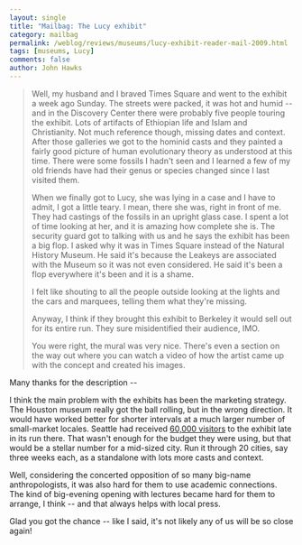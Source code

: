 ```yaml
---
layout: single 
title: "Mailbag: The Lucy exhibit" 
category: mailbag
permalink: /weblog/reviews/museums/lucy-exhibit-reader-mail-2009.html
tags: [museums, Lucy] 
comments: false 
author: John Hawks 
---
```


<blockquote>Well, my husband and I braved Times Square and went to the exhibit a week ago Sunday.  The streets were packed, it was hot and humid  -- and in the Discovery Center there were probably five people touring the exhibit.  Lots of artifacts of Ethiopian life and Islam and Christianity.  Not much reference though, missing dates and context.  After those galleries we got to the hominid casts and they painted a fairly good picture of human evolutionary theory as understood at this time.  There were some fossils I hadn't seen and I learned a few of my old friends have had their genus or species changed since I last visited them.
 
When we finally got to Lucy, she was lying in a case and I have to admit, I got a little teary.  I mean, there she was, right in front of me.  They had castings of the fossils in an upright glass case.  I spent a lot of time looking at her, and it is amazing how complete she is.  The security guard got to talking with us and he says the exhibit has been a big flop.  I asked why it was in Times Square instead of the Natural History Museum.  He said it's because the Leakeys are associated with the Museum so it was not even considered.  He said it's been a flop everywhere it's been and it is a shame.
 
I felt like shouting to all the people outside looking at the lights and the cars and marquees, telling them what they're missing.
 
Anyway, I think if they brought this exhibit to Berkeley it would sell out for its entire run.  They sure misidentified their audience, IMO.
 
You were right, the mural was very nice.  There's even a section on the way out where you can watch a video of how the artist came up with the concept and created his images.</blockquote>


Many thanks for the description -- 

I think the main problem with the exhibits has been the marketing strategy. The Houston museum really got the ball rolling, but in the wrong direction. It would have worked better for shorter intervals at a much larger number of small-market locales. Seattle had received <a href="http://johnhawks.net/node/1829">60,000 visitors</a> to the exhibit late in its run there. That wasn't enough for the budget they were using, but that would be a stellar number for a mid-sized city. Run it through 20 cities, say three weeks each, as a standalone with lots more casts and context. 

Well, considering the concerted opposition of so many big-name anthropologists, it was also hard for them to use academic connections. The kind of big-evening opening with lectures became hard for them to arrange, I think -- and that always helps with local press. 

Glad you got the chance -- like I said, it's not likely any of us will be so close again!



